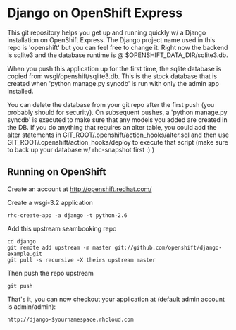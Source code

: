 Django on OpenShift Express
============================

This git repository helps you get up and running quickly w/ a Django installation
on OpenShift Express.  The Django project name used in this repo is 'openshift'
but you can feel free to change it.  Right now the backend is sqlite3 and the
database runtime is @ $OPENSHIFT_DATA_DIR/sqlite3.db.

When you push this application up for the first time, the sqlite database is
copied from wsgi/openshift/sqlite3.db.  This is the stock database that is created
when 'python manage.py syncdb' is run with only the admin app installed.

You can delete the database from your git repo after the first push (you probably
should for security).  On subsequent pushes, a 'python manage.py syncdb' is
executed to make sure that any models you added are created in the DB.  If you
do anything that requires an alter table, you could add the alter statements
in GIT_ROOT/.openshift/action_hooks/alter.sql and then use
GIT_ROOT/.openshift/action_hooks/deploy to execute that script (make sure to
back up your database w/ rhc-snapshot first :) )


Running on OpenShift
----------------------------

Create an account at http://openshift.redhat.com/

Create a wsgi-3.2 application

    rhc-create-app -a django -t python-2.6

Add this upstream seambooking repo

    cd django
    git remote add upstream -m master git://github.com/openshift/django-example.git
    git pull -s recursive -X theirs upstream master
    
Then push the repo upstream

    git push

That's it, you can now checkout your application at (default admin account is admin/admin):

    http://django-$yournamespace.rhcloud.com

